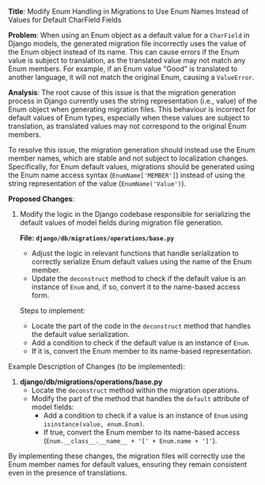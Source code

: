 **Title**: Modify Enum Handling in Migrations to Use Enum Names Instead of Values for Default CharField Fields

**Problem**:
When using an Enum object as a default value for a `CharField` in Django models, the generated migration file incorrectly uses the value of the Enum object instead of its name. This can cause errors if the Enum value is subject to translation, as the translated value may not match any Enum members. For example, if an Enum value "Good" is translated to another language, it will not match the original Enum, causing a `ValueError`.

**Analysis**:
The root cause of this issue is that the migration generation process in Django currently uses the string representation (i.e., value) of the Enum object when generating migration files. This behaviour is incorrect for default values of Enum types, especially when these values are subject to translation, as translated values may not correspond to the original Enum members.

To resolve this issue, the migration generation should instead use the Enum member names, which are stable and not subject to localization changes. Specifically, for Enum default values, migrations should be generated using the Enum name access syntax (`EnumName['MEMBER']`) instead of using the string representation of the value (`EnumName('Value')`).

**Proposed Changes**:
1. Modify the logic in the Django codebase responsible for serializing the default values of model fields during migration file generation.

   **File: `django/db/migrations/operations/base.py`**
   - Adjust the logic in relevant functions that handle serialization to correctly serialize Enum default values using the name of the Enum member.
   - Update the `deconstruct` method to check if the default value is an instance of `Enum` and, if so, convert it to the name-based access form.

   Steps to implement:
   - Locate the part of the code in the `deconstruct` method that handles the default value serialization.
   - Add a condition to check if the default value is an instance of `Enum`.
   - If it is, convert the Enum member to its name-based representation.

Example Description of Changes (to be implemented):

1. **django/db/migrations/operations/base.py**
   - Locate the `deconstruct` method within the migration operations.
   - Modify the part of the method that handles the `default` attribute of model fields:
     - Add a condition to check if a value is an instance of `Enum` using `isinstance(value, enum.Enum)`.
     - If true, convert the Enum member to its name-based access (`Enum.__class__.__name__ + '[' + Enum.name + ']'`).

By implementing these changes, the migration files will correctly use the Enum member names for default values, ensuring they remain consistent even in the presence of translations.